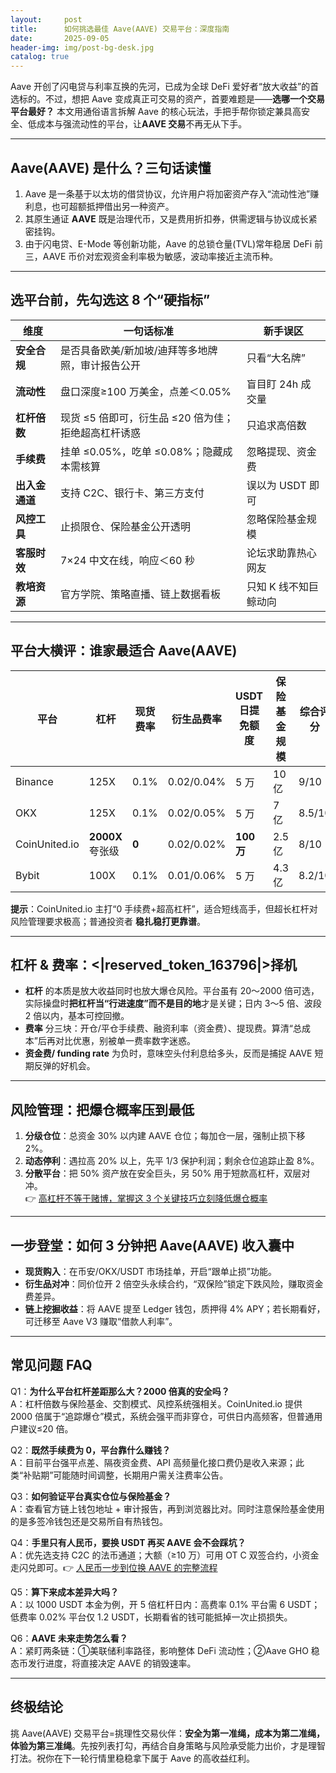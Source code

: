 ```yaml
---
layout:     post
title:      如何挑选最佳 Aave(AAVE) 交易平台：深度指南
date:       2025-09-05
header-img: img/post-bg-desk.jpg
catalog: true
---
```


Aave 开创了闪电贷与利率互换的先河，已成为全球 DeFi 爱好者“放大收益”的首选标的。不过，想把 Aave 变成真正可交易的资产，首要难题是——**选哪一个交易平台最好？** 本文用通俗语言拆解 Aave 的核心玩法，手把手帮你锁定兼具高安全、低成本与强流动性的平台，让**AAVE 交易**不再无从下手。

---

## Aave(AAVE) 是什么？三句话读懂

1. Aave 是一条基于以太坊的借贷协议，允许用户将加密资产存入“流动性池”赚利息，也可超额抵押借出另一种资产。  
2. 其原生通证 **AAVE** 既是治理代币，又是费用折扣券，供需逻辑与协议成长紧密挂钩。  
3. 由于闪电贷、E-Mode 等创新功能，Aave 的总锁仓量(TVL)常年稳居 DeFi 前三，AAVE 币价对宏观资金利率极为敏感，波动率接近主流币种。

---

## 选平台前，先勾选这 8 个“硬指标”

| 维度 | 一句话标准 | 新手误区 |
|---|---|---|
| **安全合规** | 是否具备欧美/新加坡/迪拜等多地牌照，审计报告公开 | 只看“大名牌” |
| **流动性** | 盘口深度≥100 万美金，点差＜0.05% | 盲目盯 24h 成交量 |
| **杠杆倍数** | 现货 ≤5 倍即可，衍生品 ≤20 倍为佳；拒绝超高杠杆诱惑 | 只追求高倍数 |
| **手续费** | 挂单 ≤0.05%，吃单 ≤0.08%；隐藏成本需核算 | 忽略提现、资金费 |
| **出入金通道** | 支持 C2C、银行卡、第三方支付 | 误以为 USDT 即可 |
| **风控工具** | 止损限仓、保险基金公开透明 | 忽略保险基金规模 |
| **客服时效** | 7×24 中文在线，响应＜60 秒 | 论坛求助靠热心网友 |
| **教培资源** | 官方学院、策略直播、链上数据看板 | 只知 K 线不知巨鲸动向 |

---

## 平台大横评：谁家最适合 Aave(AAVE)

| 平台 | 杠杆 | 现货费率 | 衍生品费率 | USDT 日提免额度 | 保险基金规模 | 综合评分 |
|---|---|---|---|---|---|---|
| Binance | 125X | 0.1% | 0.02/0.04% | 5 万 | 10 亿 | 9/10 |
| OKX | 125X | 0.1% | 0.02/0.05% | 5 万 | 7 亿 | 8.5/10 |
| CoinUnited.io | **2000X**夸张级 | **0** | 0.02/0.02% | **100 万** | 2.5 亿 | 8/10 |
| Bybit | 100X | 0.1% | 0.01/0.06% | 5 万 | 4.3 亿 | 8.2/10 |

**提示**：CoinUnited.io 主打“0 手续费+超高杠杆”，适合短线高手，但超长杠杆对风险管理要求极高；普通投资者 **稳扎稳打更靠谱**。

---

## 杠杆 & 费率：<|reserved_token_163796|>择机

- **杠杆** 的本质是放大收益同时也放大爆仓风险。平台虽有 20～2000 倍可选，实际操盘时**把杠杆当“行进速度”而不是目的地**才是关键；日内 3～5 倍、波段 2 倍以内，基本可控回撤。  
- **费率** 分三块：开仓/平仓手续费、融资利率（资金费）、提现费。算清“总成本”后再对比优惠，别被单一费率数字迷惑。  
- **资金费/ funding rate** 为负时，意味空头付利息给多头，反而是捕捉 AAVE 短期反弹的好机会。

---

## 风险管理：把爆仓概率压到最低

1. **分级仓位**：总资金 30% 以内建 AAVE 仓位；每加仓一层，强制止损下移 2%。  
2. **动态停利**：遇拉高 20% 以上，先平 1/3 保护利润；剩余仓位追踪止盈 8%。  
3. **分散平台**：把 50% 资产放在安全巨头，另 50% 用于短款高杠杆，双层对冲。  
👉 [高杠杆不等于赌博，掌握这 3 个关键技巧立刻降低爆仓概率](https://okxdog.com/)

---

## 一步登堂：如何 3 分钟把 Aave(AAVE) 收入囊中

- **现货购入**：在币安/OKX/USDT 市场挂单，开启“跟单止损”功能。  
- **衍生品对冲**：同价位开 2 倍空头永续合约，“双保险”锁定下跌风险，赚取资金费差异。  
- **链上挖掘收益**：将 AAVE 提至 Ledger 钱包，质押得 4% APY；若长期看好，可迁移至 Aave V3 赚取“借款人利率”。

---

## 常见问题 FAQ

Q1：**为什么平台杠杆差距那么大？2000 倍真的安全吗？**  
A：杠杆倍数与保险基金、交割模式、风控系统强相关。CoinUnited.io 提供 2000 倍属于“追踪爆仓”模式，系统会强平而非穿仓，可供日内高频客，但普通用户建议≤20 倍。

Q2：**既然手续费为 0，平台靠什么赚钱？**  
A：目前平台强平点差、隔夜资金费、API 高频量化接口费仍是收入来源；此类“补贴期”可能随时间调整，长期用户需关注费率公告。

Q3：**如何验证平台真实仓位与保险基金？**  
A：查看官方链上钱包地址 + 审计报告，再到浏览器比对。同时注意保险基金使用的是多签冷钱包还是交易所自有热钱包。

Q4：**手里只有人民币，要换 USDT 再买 AAVE 会不会踩坑？**  
A：优先选支持 C2C 的法币通道；大额（≥10 万）可用 OT C 双签合约，小资金走闪兑即可。👉 [人民币一步到位换 AAVE 的完整流程](https://okxdog.com/)

Q5：**算下来成本差异大吗？**  
A：以 1000 USDT 本金为例，开 5 倍杠杆日内：高费率 0.1% 平台需 6 USDT；低费率 0.02% 平台仅 1.2 USDT，长期看省的钱可能抵掉一次止损损失。

Q6：**AAVE 未来走势怎么看？**  
A：紧盯两条链：①美联储利率路径，影响整体 DeFi 流动性；②Aave GHO 稳态币发行进度，将直接决定 AAVE 的销毁速率。

---

## 终极结论

挑 Aave(AAVE) 交易平台=挑理性交易伙伴：**安全为第一准绳，成本为第二准绳，体验为第三准绳**。先按列表打勾，再结合自身策略与风险承受能力出价，才是理智打法。祝你在下一轮行情里稳稳拿下属于 Aave 的高收益红利。